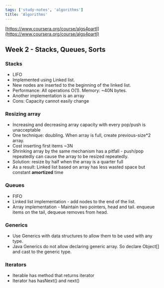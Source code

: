 ```yaml
---
tags: ['study-notes', 'algorithms']
title: 'Algorithms'
---
```

[https://www.coursera.org/course/algs4partI](https://www.coursera.org/course/algs4partI)

## Week 2 - Stacks, Queues, Sorts

### Stacks
- LIFO
- Implemented using Linked list.
- New nodes are inserted to the beginning of the linked list.
- Performance: All operations O(1). Memory: ~40N bytes.
- Another implementation is an array
- Cons: Capacity cannot easily change

### Resizing array
- Increasing and decreasing array capacity with every pop/push is unacceptable
- One technique: doubling. When array is full, create previous-size*2 array.
- Cost inserting first items ~3N
- Shrinking array by the same mechanism has a pitfall - push/pop repeatedly can cause the array to be resized repeatedly.
- Solution: resize by half when the array is a quarter full
- As a result: Linked list based on array has less wasted space but constant **amortized** time

### Queues
- FIFO
- Linked list implementation - add nodes to the end of the list.
- Array implementation - Maintain two pointers, head and tail. enqueue items on the tail, dequeue removes from head.

### Generics
- Use Generics with data structures to allow them to be used with any type.
- Java Generics do not allow declaring generic array. So declare Object[] and cast to the generic type.

### Iterators
- Iterable has method that returns iterator
- Iterator has hasNext() and next()
